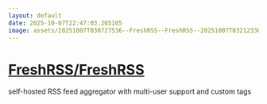 ```yaml
---
layout: default
date: 2025-10-07T22:47:03.265105
image: assets/20251007T030727536--FreshRSS--FreshRSS--20251007T032123362--cropped.png
---
```


# [FreshRSS/FreshRSS](https://github.com/FreshRSS/FreshRSS)

self-hosted RSS feed aggregator with multi-user support and custom tags

